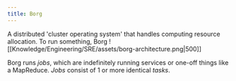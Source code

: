 ```yaml
---
title: Borg
---
```


A distributed 'cluster operating system' that handles computing resource allocation. To run something, Borg 
![[Knowledge/Engineering/SRE/assets/borg-architecture.png|500]]

Borg runs *jobs*, which are indefinitely running services or one-off things like a MapReduce. *Jobs* consist of 1 or more identical *tasks*. 

